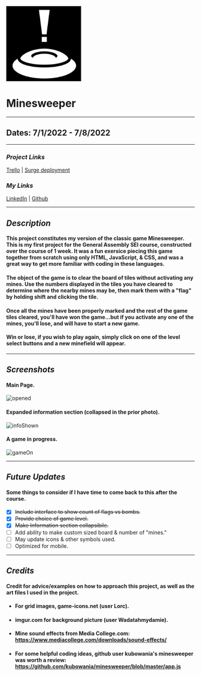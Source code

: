 <img src="land-mine.svg" alt="mine" width="200"/>

# Minesweeper

---

## Dates: 7/1/2022 - 7/8/2022

---

### **_Project Links_**

[Trello](https://trello.com/invite/b/SmlDjLZn/06fb2aaf3f96c9f70fb4c217412c0d45/ga-project-1) | [Surge deployment](https://pks-minesweeper.surge.sh/)

### **_My Links_**

[LinkedIn](https://www.linkedin.com/in/patrick-f-knight/) | [Github](https://www.github.com/pfknight8)

---

## **_Description_**

#### This project constitutes my version of the classic game Minesweeper. This is my first project for the General Assembly SEI course, constructed over the course of 1 week. It was a fun exersice piecing this game together from scratch using only HTML, JavaScript, & CSS, and was a great way to get more familiar with coding in these languages.

#### The object of the game is to clear the board of tiles without activating any mines. Use the numbers displayed in the tiles you have cleared to determine where the nearby mines may be, then mark them with a "flag" by holding shift and clicking the tile.
#### Once all the mines have been properly marked and the rest of the game tiles cleared, you'll have won the game...but if you activate any one of the mines, you'll lose, and will have to start a new game.
#### Win or lose, if you wish to play again, simply click on one of the level select buttons and a new minefield will appear.

---

## **_Screenshots_**

#### Main Page.

![opened](https://github.com/pfknight8/PK-minesweeper-GA_Project1/blob/main/OpeningPage.png)

#### Expanded information section (collapsed in the prior photo).

![infoShown](https://github.com/pfknight8/PK-minesweeper-GA_Project1/blob/main/OpenInfoBox.png)

#### A game in progress.

![gameOn](https://github.com/pfknight8/PK-minesweeper-GA_Project1/blob/main/GameProgressing.png)

---

## **_Future Updates_**

#### Some things to consider if I have time to come back to this after the course.

- [x] ~~Include interface to show count of flags vs bombs.~~
- [x] ~~Provide choice of game level.~~
- [x] ~~Make Information section collapsibile.~~
- [ ] Add ability to make custom sized board & number of "mines."
- [ ] May update icons & other symbols used.
- [ ] Optimized for mobile.

---

## **_Credits_**

#### Credit for advice/examples on how to approach this project, as well as the art files I used in the project.

- #### For grid images, game-icons.net (user Lorc).
- #### imgur.com for background picture (user Wadatahmydamie).
- #### Mine sound effects from Media College.com: https://www.mediacollege.com/downloads/sound-effects/
- #### For some helpful coding ideas, github user kubowania's minesweeper was worth a review: https://github.com/kubowania/minesweeper/blob/master/app.js
